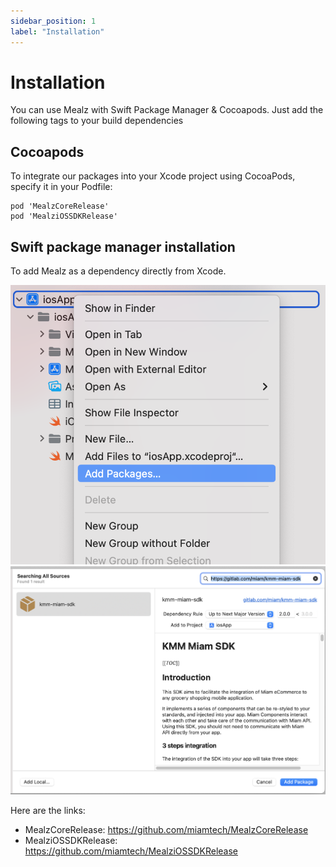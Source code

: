 ```yaml
---
sidebar_position: 1
label: "Installation"
---
```


# Installation

You can use Mealz with Swift Package Manager & Cocoapods. Just add the following tags to your build dependencies

## Cocoapods

To integrate our packages into your Xcode project using CocoaPods, specify it in your Podfile:

```
pod 'MealzCoreRelease'
pod 'MealziOSSDKRelease'
```

## Swift package manager installation

To add Mealz as a dependency directly from Xcode.

![Add Swift Package step 1](./img/addSwiftPackage.png)
![Add Swift Package step 2](./img/addMiamSwiftPackage.png)

Here are the links:

* MealzCoreRelease: https://github.com/miamtech/MealzCoreRelease
* MealziOSSDKRelease: https://github.com/miamtech/MealziOSSDKRelease